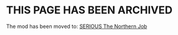 # THIS PAGE HAS BEEN ARCHIVED

The mod has been moved to: [SERIOUS The Northern Job](https://github.com/Bence7661/Serious_The_Northern_Job)
